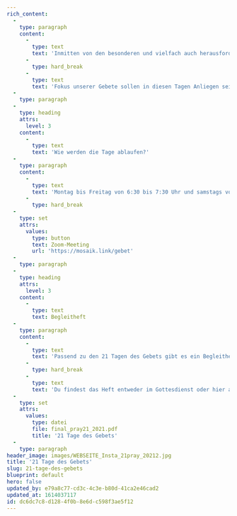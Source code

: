 ```yaml
---
rich_content:
  -
    type: paragraph
    content:
      -
        type: text
        text: 'Inmitten von den besonderen und vielfach auch herausfordernden Zeiten, in denen wir leben, wollen wir als Kirche unseren Blick auf Jesus richten! Darum werden wir als ganze Church 21 Tage lang in einer Gebets- und Fastenzeit Gottes Gegenwart suchen und seinen Thron mit unseren Gebeten bestürmen.  '
      -
        type: hard_break
      -
        type: text
        text: 'Fokus unserer Gebete sollen in diesen Tagen Anliegen sein, die unsere Kirche betreffen und für die wir gemeinsam einstehen wollen. Jeden Tag werden wir uns dabei einen der Namen anschauen, mit denen Gott sich offenbart hat, und unseren Blick neu auf sein Wesen, seine Gnade, Größe und Kraft richten lassen.'
  -
    type: paragraph
  -
    type: heading
    attrs:
      level: 3
    content:
      -
        type: text
        text: 'Wie werden die Tage ablaufen?'
  -
    type: paragraph
    content:
      -
        type: text
        text: 'Montag bis Freitag von 6:30 bis 7:30 Uhr und samstags von 9:00 bis 9:30 Uhr wollen wir morgens per Zoom zusammenkommen un den Tag gemeinsam mit Worship, einen glaubensstärkenden Input und Gebet starten.'
      -
        type: hard_break
  -
    type: set
    attrs:
      values:
        type: button
        text: Zoom-Meeting
        url: 'https://mosaik.link/gebet'
  -
    type: paragraph
  -
    type: heading
    attrs:
      level: 3
    content:
      -
        type: text
        text: Begleitheft
  -
    type: paragraph
    content:
      -
        type: text
        text: 'Passend zu den 21 Tagen des Gebets gibt es ein Begleitheft. Darin enthalten sind die verschiednen Namen Gottes, mit denen wir uns beschäftigen wollen, sowie die Gebetsanliegen, durch die wir in den 21 Tagen gehen möchten. Es soll dir außerdem praktische Tipps über Fasten, Beten und deine persönliche Quality Time mit Gott an die Hand geben.'
      -
        type: hard_break
      -
        type: text
        text: 'Du findest das Heft entweder im Gottesdienst oder hier als PDF zum Download.'
  -
    type: set
    attrs:
      values:
        type: datei
        file: final_pray21_2021.pdf
        title: '21 Tage des Gebets'
  -
    type: paragraph
header_image: images/WEBSEITE_Insta_21pray_20212.jpg
title: '21 Tage des Gebets'
slug: 21-tage-des-gebets
blueprint: default
hero: false
updated_by: e79a8c77-cd3c-4c3e-b80d-41ca2e46cad2
updated_at: 1614037117
id: dc6dc7c8-d128-4f0b-8e6d-c598f3ae5f12
---
```


